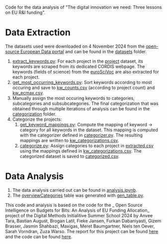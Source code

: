 Code for the data analysis of "The digital innovation we need: Three lessons on EU R&amp;I funding".


# Data Extraction
The datasets used were downloaded on 4 November 2024 from the [open-source European Data portal](https://data.europa.eu/data/datasets/cordis-eu-research-projects-under-horizon-europe-2021-2027?locale=en) and can be found in the [datasets](datasets) folder.

1. [extract_keywords.py](extract_keywords.py): For each project in the [project](datasets/project.csv) dataset, its keywords are scraped from its dedicated CORDIS webpage. The keywords (fields of science) from the [euroSciVoc](datasets/euroSciVoc.csv) are also extracted for each project.
2. [get_most_occurring_keywords.py](get_most_occurring_keywords.py): Sort keywords according to most occuring and save to [kw_counts.csv](out/kw_counts.csv) (according to project count) and [kw_ecmax.csv](out/kw_ecmax.csv).
3. Manually assign the most occuring keywords to categories, subcategories and subsubcategories. The final categorization that was obtained through multiple iterations of analysis can be found in the [categorization](categorization) folder.
4. Categorize the projects:
    1. [get_keyword_mappings.py](categorization/get_keyword_mappings.py): Compute the mapping of keyword -> category for all keywords in the dataset. This mapping is computed with the categorizer defined in [categorizer.py](categorization/categorizer.py). The resulting mappings are written to [kw_categorizations.csv](categorization/kw_categorizations.csv).
    2. [categorize.py](categorization/categorize.py): Assign categories to each project in [extracted.csv](out/extracted.csv) using the mappings defined in [kw_categorizations.csv](categorization/kw_categorizations.csv). The categorized dataset is saved to [categorized.csv](out/categorized.csv).

# Data Analysis
1. The data analysis carried out can be found in [analysis.ipynb](analysis.ipynb).
2. The [overviewCategories](overviewCategories.csv) table was generated with [gen_table.py](gen_table.py).

This code and analysis is based on the code for the _ Open Source Intelligence on Budgets for Bits: An Analysis of EU Funding Allocation_ project of the Digital Methods Initialitive Summer School 2024 by Anvee Tara, Bastian August, Brogan Latil, Fieke Jansen, Furkan Dabaniyasti, Gizem Brasser, Jasmin Shahbazi, Maxigas, Meret Baumgartner, Niels ten Oever, Sarah Vorndran, Zuza Warso. The report for this project can be found [here](https://www.digitalmethods.net/Dmi/SummerSchool2024BudgetsforBits) and the code can be found [here](https://github.com/Fiekej/infralab_summerschool_2024).
